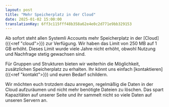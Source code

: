 ```yaml
---
layout: post
title: "Mehr Speicherplatz in der Cloud"
date: 2025-01-02 15:00:00
translationKey: 6ff3c115fff48b358a62e4e0c2d771e9bb329153
---
```


Ab sofort steht allen Systemli Accounts mehr Speicherplatz in der [Cloud]({{<ref "cloud">}}) zur Verfügung. Wir haben das Limit von 250 MB auf 1 GB erhöht. Dieses Limit wurde viele Jahre nicht erhöht, obwohl Nutzung und Nachfrage stetig gewachsen sind.

Für Gruppen und Strukturen bieten wir weiterhin die Möglichkeit, zusätzlichen Speicherplatz zu erhalten. Ihr könnt uns einfach [kontaktieren]({{<ref "kontakt">}}) und euren Bedarf schildern.

Wir möchten euch trotzdem dazu anregen, regelmäßig die Daten in der Cloud aufzuräumen und nicht mehr benötigte Dateien zu löschen. Das spart Kapazitäten auf unserer Seite und ihr sammelt nicht so viele Daten auf unseren Servern an.
